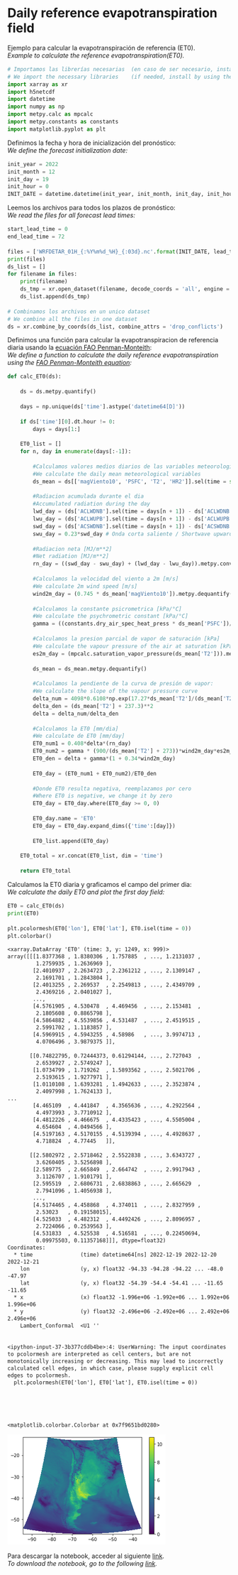 # Daily reference evapotranspiration field

Ejemplo para calcular la evapotranspiración de referencia (ET0). <br />
*Example to calculate the reference evapotranspiration(ET0).*


```python
# Importamos las librerías necesarias  (en caso de ser necesario, instalar utilizando el comando pip install)
# We import the necessary libraries    (if needed, install by using the command pip install)
import xarray as xr
import h5netcdf
import datetime
import numpy as np
import metpy.calc as mpcalc
import metpy.constants as constants
import matplotlib.pyplot as plt
```

Definimos la fecha y hora de inicialización del pronóstico: <br />
*We define the forecast initialization date:* 


```python
init_year = 2022
init_month = 12
init_day = 19
init_hour = 0
INIT_DATE = datetime.datetime(init_year, init_month, init_day, init_hour)
```

Leemos los archivos para todos los plazos de pronóstico: <br />
*We read the files for all forecast lead times:*


```python
start_lead_time = 0
end_lead_time = 72

files = ['WRFDETAR_01H_{:%Y%m%d_%H}_{:03d}.nc'.format(INIT_DATE, lead_time) for lead_time in range(start_lead_time, end_lead_time + 1)]
print(files)
ds_list = []
for filename in files:
    print(filename)
    ds_tmp = xr.open_dataset(filename, decode_coords = 'all', engine = 'h5netcdf')
    ds_list.append(ds_tmp)

# Combinamos los archivos en un unico dataset
# We combine all the files in one dataset
ds = xr.combine_by_coords(ds_list, combine_attrs = 'drop_conflicts')
```

Definimos una función para calcular la evapotranspiracion de referencia diaria usando la [ecuación FAO Penman-Monteith](https://www.fao.org/3/x0490e/x0490e06.htm#equation
): <br />
*We define a function to calculate the daily reference evapotranspiration using the [FAO Penman-Monteith equation](https://www.fao.org/3/x0490e/x0490e06.htm#equation
):*






```python
def calc_ET0(ds):

    ds = ds.metpy.quantify()

    days = np.unique(ds['time'].astype('datetime64[D]'))

    if ds['time'][0].dt.hour != 0:
        days = days[1:]

    ET0_list = []
    for n, day in enumerate(days[:-1]):

        #Calculamos valores medios diarios de las variables meteorologicas
        #We calculate the daily mean meteorological variables
        ds_mean = ds[['magViento10', 'PSFC', 'T2', 'HR2']].sel(time = slice(days[n], days[n+1])).mean(dim = 'time')

        #Radiacion acumulada durante el dia
        #Accumulated radiation during the day
        lwd_day = (ds['ACLWDNB'].sel(time = days[n + 1]) - ds['ACLWDNB'].sel(time = days[n])) # Onda larga entrante / Longwave downward
        lwu_day = (ds['ACLWUPB'].sel(time = days[n + 1]) - ds['ACLWUPB'].sel(time = days[n])) # Onda larga saliente / Longwave upward
        swd_day = (ds['ACSWDNB'].sel(time = days[n + 1]) - ds['ACSWDNB'].sel(time = days[n])) # Onda corta entrante / Shortwave downward
        swu_day = 0.23*swd_day # Onda corta saliente / Shortwave upward

        #Radiacion neta [MJ/m**2]
        #Net radiation [MJ/m**2]
        rn_day = ((swd_day - swu_day) + (lwd_day - lwu_day)).metpy.convert_units('MJ/m**2').metpy.dequantify()

        #Calculamos la velocidad del viento a 2m [m/s]
        #We calculate 2m wind speed [m/s]
        wind2m_day = (0.745 * ds_mean['magViento10']).metpy.dequantify()

        #Calculamos la constante psicrometrica [kPa/°C]
        #We calculate the psychrometric constant [kPa/°C]
        gamma = ((constants.dry_air_spec_heat_press * ds_mean['PSFC'])/(constants.molecular_weight_ratio * constants.water_heat_vaporization)).metpy.convert_units('kPa/degC').metpy.dequantify()

        #Calculamos la presion parcial de vapor de saturación [kPa]
        #We calculate the vapour pressure of the air at saturation [kPa]
        es2m_day = (mpcalc.saturation_vapor_pressure(ds_mean['T2'])).metpy.convert_units('kPa').metpy.dequantify()

        ds_mean = ds_mean.metpy.dequantify()

        #Calculamos la pendiente de la curva de presión de vapor:
        #We calculate the slope of the vapour pressure curve
        delta_num = 4098*0.6108*np.exp(17.27*ds_mean['T2']/(ds_mean['T2'] + 237.3))
        delta_den = (ds_mean['T2'] + 237.3)**2
        delta = delta_num/delta_den

        #Calculamos la ET0 [mm/dia]
        #We calculate de ET0 [mm/day]
        ET0_num1 = 0.408*delta*(rn_day)
        ET0_num2 = gamma * (900/(ds_mean['T2'] + 273))*wind2m_day*es2m_day*(1 - ds_mean['HR2']/100)
        ET0_den = delta + gamma*(1 + 0.34*wind2m_day)

        ET0_day = (ET0_num1 + ET0_num2)/ET0_den

        #Donde ET0 resulta negativa, reemplazamos por cero
        #Where ET0 is negative, we change it by zero
        ET0_day = ET0_day.where(ET0_day >= 0, 0)

        ET0_day.name = 'ET0'
        ET0_day = ET0_day.expand_dims({'time':[day]})

        ET0_list.append(ET0_day)

    ET0_total = xr.concat(ET0_list, dim = 'time')

    return ET0_total

```

Calculamos la ET0 diaria y graficamos el campo del primer dia: <br />
*We calculate the daily ET0 and plot the first day field:*



```python
ET0 = calc_ET0(ds)
print(ET0)

plt.pcolormesh(ET0['lon'], ET0['lat'], ET0.isel(time = 0))
plt.colorbar()
```

    <xarray.DataArray 'ET0' (time: 3, y: 1249, x: 999)>
    array([[[1.8377368 , 1.8380306 , 1.757885  , ..., 1.2131037 ,
             1.2759935 , 1.2636969 ],
            [2.4010937 , 2.2634723 , 2.2361212 , ..., 2.1309147 ,
             2.1691701 , 1.2843804 ],
            [2.4013255 , 2.269537  , 2.2549813 , ..., 2.4349709 ,
             2.4369216 , 2.0401027 ],
            ...,
            [4.5761905 , 4.530478  , 4.469456  , ..., 2.153481  ,
             2.1805608 , 0.8865798 ],
            [4.5864882 , 4.5539856 , 4.531487  , ..., 2.4519515 ,
             2.5991702 , 1.1183857 ],
            [4.5969915 , 4.5943255 , 4.58986   , ..., 3.9974713 ,
             4.0706496 , 3.9879375 ]],
    
           [[0.74822795, 0.72444373, 0.61294144, ..., 2.727043  ,
             2.6539927 , 2.5749247 ],
            [1.0734799 , 1.719262  , 1.5893562 , ..., 2.5021706 ,
             2.5193615 , 1.9277971 ],
            [1.0110108 , 1.6393281 , 1.4942633 , ..., 2.3523874 ,
             2.4097998 , 1.7624133 ],
    ...
            [4.465109  , 4.441847  , 4.3565636 , ..., 4.2922564 ,
             4.4973993 , 3.7710912 ],
            [4.4812226 , 4.466675  , 4.4335423 , ..., 4.5505004 ,
             4.654604  , 4.0494566 ],
            [4.5197163 , 4.5170155 , 4.5139394 , ..., 4.4928637 ,
             4.718824  , 4.77445   ]],
    
           [[2.5802972 , 2.5718462 , 2.5522838 , ..., 3.6343727 ,
             3.6260405 , 3.5256898 ],
            [2.589775  , 2.665849  , 2.664742  , ..., 2.9917943 ,
             3.1126707 , 1.9101791 ],
            [2.595519  , 2.6806731 , 2.6838863 , ..., 2.665629  ,
             2.7941096 , 1.4056938 ],
            ...,
            [4.5174465 , 4.458868  , 4.374011  , ..., 2.8327959 ,
             2.53023   , 0.19158015],
            [4.525033  , 4.482312  , 4.4492426 , ..., 2.8096957 ,
             2.7224066 , 0.2539563 ],
            [4.531833  , 4.525538  , 4.516581  , ..., 0.22450694,
             0.09975503, 0.11357168]]], dtype=float32)
    Coordinates:
      * time               (time) datetime64[ns] 2022-12-19 2022-12-20 2022-12-21
        lon                (y, x) float32 -94.33 -94.28 -94.22 ... -48.0 -47.97
        lat                (y, x) float32 -54.39 -54.4 -54.41 ... -11.65 -11.65
      * x                  (x) float32 -1.996e+06 -1.992e+06 ... 1.992e+06 1.996e+06
      * y                  (y) float32 -2.496e+06 -2.492e+06 ... 2.492e+06 2.496e+06
        Lambert_Conformal  <U1 ''


    <ipython-input-37-3b377cddb4be>:4: UserWarning: The input coordinates to pcolormesh are interpreted as cell centers, but are not monotonically increasing or decreasing. This may lead to incorrectly calculated cell edges, in which case, please supply explicit cell edges to pcolormesh.
      plt.pcolormesh(ET0['lon'], ET0['lat'], ET0.isel(time = 0))





    <matplotlib.colorbar.Colorbar at 0x7f9651bd0280>




    
![png](../figuras/ET0.png)
    
Para descargar la notebook, acceder al siguiente [link](../notebooks/ET0.ipynb). <br />
*To download the notebook, go to the following [link](../notebooks/ET0.ipynb).*

